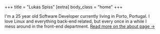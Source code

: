 +++
title = "Lukas Spiss"
[extra]
body_class = "home"
+++

I'm a 25 year old Software Developer currently living in Porto, Portugal.
I love Linux and everything back-end related, but every once in a while I mess around in the front-end department.    [Read more on the about page →](@/about.md)